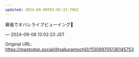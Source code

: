 ```yaml
---
updated: 2024-09-08T03:02:23.706Z
---
```


<p>幕張でオバレライブビューイング🌈</p>

&mdash; 2024-09-08 12:02:23 JST

Original URL: https://mastodon.social/@sakuramochi0/113099705136145753
